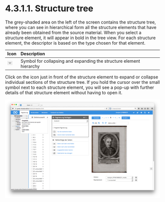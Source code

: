 # 4.3.1.1. Structure tree

The grey-shaded area on the left of the screen contains the structure tree, where you can see in hierarchical form all the structure elements that have already been obtained from the source material. When you select a structure element, it will appear in bold in the tree view. For each structure element, the descriptor is based on the type chosen for that element.

| Icon | Description |
| :--- | :--- |
| ![](../../../.gitbook/assets/mets_04b.png) | Symbol for collapsing and expanding the structure element hierarchy |

Click on the icon just in front of the structure element to expand or collapse individual sections of the structure tree. If you hold the cursor over the small symbol next to each structure element, you will see a pop-up with further details of that structure element without having to open it.

![Holding the cursor over an element in the structure tree displays additional information about the name and the page range of the structure element](../../../.gitbook/assets/38d.png)



